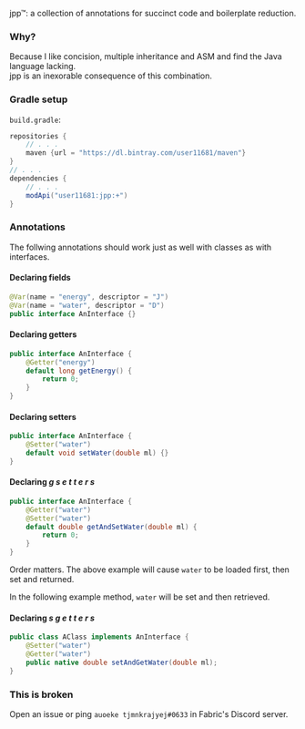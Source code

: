 jpp™: a collection of annotations for succinct code and boilerplate reduction.

### Why?
Because I like concision, multiple inheritance and ASM and find the Java language lacking.<br>
jpp is an inexorable consequence of this combination.

### Gradle setup
`build.gradle`:
```groovy
repositories {
    // . . .
    maven {url = "https://dl.bintray.com/user11681/maven"}
}
// . . .
dependencies {
    // . . .
    modApi("user11681:jpp:+")
}
```
### Annotations
The follwing annotations should work just as well with classes as with interfaces.

#### Declaring fields
```java
@Var(name = "energy", descriptor = "J")
@Var(name = "water", descriptor = "D")
public interface AnInterface {}
```

#### Declaring getters
```java
public interface AnInterface {
    @Getter("energy")
    default long getEnergy() {
        return 0;
    }
}
```

#### Declaring setters
```java
public interface AnInterface {
    @Setter("water")
    default void setWater(double ml) {}
}
```

#### Declaring *g s e t t e r s*
```java
public interface AnInterface {
    @Getter("water")
    @Setter("water")
    default double getAndSetWater(double ml) {
        return 0;
    }
}
```
Order matters. The above example will cause `water` to be loaded first, then set and returned.<br>

In the following example method, `water` will be set and then retrieved.
#### Declaring *s g e t t e r s*
```java
public class AClass implements AnInterface {
    @Setter("water")
    @Getter("water")
    public native double setAndGetWater(double ml);
}
```

### This is broken
Open an issue or ping `auoeke tjmnkrajyej#0633` in Fabric's Discord server.

